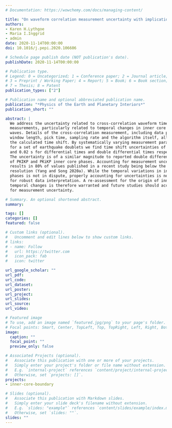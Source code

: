 ```yaml
---
# Documentation: https://wowchemy.com/docs/managing-content/

title: "On waveform correlation measurement uncertainty with implications for temporal changes in inner core seismic waves"
authors:
- Karen H.Lythgoe
- Maria I.Inggrid
- admin
date: 2020-11-14T00:00:00
doi: 10.1016/j.pepi.2020.106606

# Schedule page publish date (NOT publication's date).
publishDate: 2020-11-14T00:00:00

# Publication type.
# Legend: 0 = Uncategorized; 1 = Conference paper; 2 = Journal article;
# 3 = Preprint / Working Paper; 4 = Report; 5 = Book; 6 = Book section;
# 7 = Thesis; 8 = Patent
publication_types: ["2"]

# Publication name and optional abbreviated publication name.
publication: "*Physics of the Earth and Planetary Interiors*"
publication_short: ""

abstract: |
  We address the uncertainty related to cross-correlation waveform time shift
  measurements, particularly related to temporal changes in inner core seismic
  waves. Details of the cross-correlation measurement, including data processing,
  window length, pick time, sampling rate and the algorithm itself, all affect
  the calculated time shift. By systematically varying measurement parameters
  for a set of earthquake doublets we find time shift uncertainties of 0.01 s
  and 0.02 s for differential times and double differential times respectively.
  The uncertainty is of a similar magnitude to reported double differential times
  of PKIKP and PKiKP inner core phases. Accounting for measurement uncertainty
  results in 80% of values published in a recent study being below the measurement
  resolution (Yang and Song 2020a). While the temporal variations in inner core
  phases is not in dispute, properly accounting for uncertainties is needed
  for robust data interpretation. A re-assessment for the origin of inner core
  temporal changes is therefore warranted and future studies should account
  for measurement uncertainty.

# Summary. An optional shortened abstract.
summary:

tags: []
categories: []
featured: false

# Custom links (optional).
#   Uncomment and edit lines below to show custom links.
# links:
# - name: Follow
#   url: https://twitter.com
#   icon_pack: fab
#   icon: twitter

url_google_scholar: ""
url_pdf:
url_code:
url_dataset:
url_poster:
url_project:
url_slides:
url_source:
url_video:

# Featured image
# To use, add an image named `featured.jpg/png` to your page's folder.
# Focal points: Smart, Center, TopLeft, Top, TopRight, Left, Right, BottomLeft, Bottom, BottomRight.
image:
  caption: ""
  focal_point: ""
  preview_only: false

# Associated Projects (optional).
#   Associate this publication with one or more of your projects.
#   Simply enter your project's folder or file name without extension.
#   E.g. `internal-project` references `content/project/internal-project/index.md`.
#   Otherwise, set `projects: []`.
projects:
- inner-core-boundary

# Slides (optional).
#   Associate this publication with Markdown slides.
#   Simply enter your slide deck's filename without extension.
#   E.g. `slides: "example"` references `content/slides/example/index.md`.
#   Otherwise, set `slides: ""`.
slides: ""
---
```

